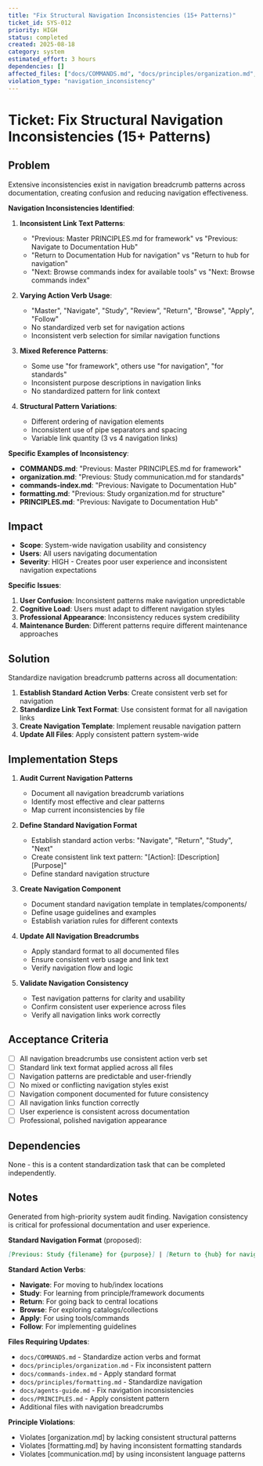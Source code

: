 ```yaml
---
title: "Fix Structural Navigation Inconsistencies (15+ Patterns)"
ticket_id: SYS-012
priority: HIGH
status: completed
created: 2025-08-18
category: system
estimated_effort: 3 hours
dependencies: []
affected_files: ["docs/COMMANDS.md", "docs/principles/organization.md", "docs/commands-index.md", "docs/principles/formatting.md", "docs/agents-guide.md", "docs/PRINCIPLES.md"]
violation_type: "navigation_inconsistency"
---
```


# Ticket: Fix Structural Navigation Inconsistencies (15+ Patterns)

## Problem

Extensive inconsistencies exist in navigation breadcrumb patterns across documentation, creating confusion and reducing navigation effectiveness.

**Navigation Inconsistencies Identified**:

1. **Inconsistent Link Text Patterns**:
   - "Previous: Master PRINCIPLES.md for framework" vs "Previous: Navigate to Documentation Hub"
   - "Return to Documentation Hub for navigation" vs "Return to hub for navigation"
   - "Next: Browse commands index for available tools" vs "Next: Browse commands index"

2. **Varying Action Verb Usage**:
   - "Master", "Navigate", "Study", "Review", "Return", "Browse", "Apply", "Follow"
   - No standardized verb set for navigation actions
   - Inconsistent verb selection for similar navigation functions

3. **Mixed Reference Patterns**:
   - Some use "for framework", others use "for navigation", "for standards"
   - Inconsistent purpose descriptions in navigation links
   - No standardized pattern for link context

4. **Structural Pattern Variations**:
   - Different ordering of navigation elements
   - Inconsistent use of pipe separators and spacing
   - Variable link quantity (3 vs 4 navigation links)

**Specific Examples of Inconsistency**:

- **COMMANDS.md**: "Previous: Master PRINCIPLES.md for framework"
- **organization.md**: "Previous: Study communication.md for standards"  
- **commands-index.md**: "Previous: Navigate to Documentation Hub"
- **formatting.md**: "Previous: Study organization.md for structure"
- **PRINCIPLES.md**: "Previous: Navigate to Documentation Hub"

## Impact

- **Scope**: System-wide navigation usability and consistency
- **Users**: All users navigating documentation
- **Severity**: HIGH - Creates poor user experience and inconsistent navigation expectations

**Specific Issues**:
1. **User Confusion**: Inconsistent patterns make navigation unpredictable
2. **Cognitive Load**: Users must adapt to different navigation styles
3. **Professional Appearance**: Inconsistency reduces system credibility
4. **Maintenance Burden**: Different patterns require different maintenance approaches

## Solution

Standardize navigation breadcrumb patterns across all documentation:

1. **Establish Standard Action Verbs**: Create consistent verb set for navigation
2. **Standardize Link Text Format**: Use consistent format for all navigation links
3. **Create Navigation Template**: Implement reusable navigation pattern
4. **Update All Files**: Apply consistent pattern system-wide

## Implementation Steps

1. **Audit Current Navigation Patterns**
   - Document all navigation breadcrumb variations
   - Identify most effective and clear patterns
   - Map current inconsistencies by file

2. **Define Standard Navigation Format**
   - Establish standard action verbs: "Navigate", "Return", "Study", "Next"
   - Create consistent link text pattern: "[Action]: [Description] [Purpose]"
   - Define standard navigation structure

3. **Create Navigation Component**
   - Document standard navigation template in templates/components/
   - Define usage guidelines and examples
   - Establish variation rules for different contexts

4. **Update All Navigation Breadcrumbs**
   - Apply standard format to all documented files
   - Ensure consistent verb usage and link text
   - Verify navigation flow and logic

5. **Validate Navigation Consistency**
   - Test navigation patterns for clarity and usability
   - Confirm consistent user experience across files
   - Verify all navigation links work correctly

## Acceptance Criteria

- [ ] All navigation breadcrumbs use consistent action verb set
- [ ] Standard link text format applied across all files
- [ ] Navigation patterns are predictable and user-friendly
- [ ] No mixed or conflicting navigation styles exist
- [ ] Navigation component documented for future consistency
- [ ] All navigation links function correctly
- [ ] User experience is consistent across documentation
- [ ] Professional, polished navigation appearance

## Dependencies

None - this is a content standardization task that can be completed independently.

## Notes

Generated from high-priority system audit finding. Navigation consistency is critical for professional documentation and user experience.

**Standard Navigation Format** (proposed):
```markdown
[Previous: Study {filename} for {purpose}] | [Return to {hub} for navigation] | [Study {framework} for foundation] | [Next: {action} {target} for {purpose}]
```

**Standard Action Verbs**:
- **Navigate**: For moving to hub/index locations
- **Study**: For learning from principle/framework documents  
- **Return**: For going back to central locations
- **Browse**: For exploring catalogs/collections
- **Apply**: For using tools/commands
- **Follow**: For implementing guidelines

**Files Requiring Updates**:
- `docs/COMMANDS.md` - Standardize action verbs and format
- `docs/principles/organization.md` - Fix inconsistent pattern
- `docs/commands-index.md` - Apply standard format
- `docs/principles/formatting.md` - Standardize navigation
- `docs/agents-guide.md` - Fix navigation inconsistencies
- `docs/PRINCIPLES.md` - Apply consistent pattern
- Additional files with navigation breadcrumbs

**Principle Violations**:
- Violates [organization.md] by lacking consistent structural patterns
- Violates [formatting.md] by having inconsistent formatting standards
- Violates [communication.md] by using inconsistent language patterns